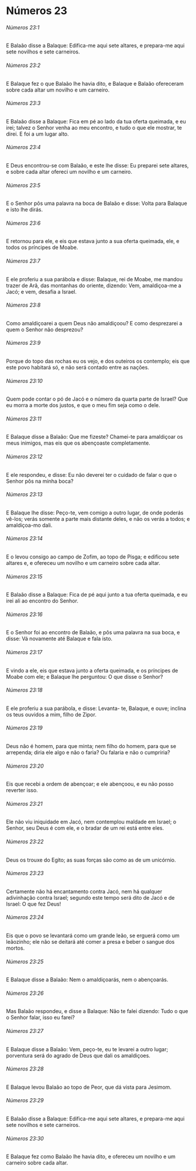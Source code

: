 # Números 23

###### Números 23:1

E Balaão disse a Balaque: Edifica-me aqui sete altares, e prepara-me aqui sete novilhos e sete carneiros.

###### Números 23:2

E Balaque fez o que Balaão lhe havia dito, e Balaque e Balaão ofereceram sobre cada altar um novilho e um carneiro.

###### Números 23:3

E Balaão disse a Balaque: Fica em pé ao lado da tua oferta queimada, e eu irei; talvez o Senhor venha ao meu encontro, e tudo o que ele mostrar, te direi. E foi a um lugar alto.

###### Números 23:4

E Deus encontrou-se com Balaão, e este lhe disse: Eu preparei sete altares, e sobre cada altar ofereci um novilho e um carneiro.

###### Números 23:5

E o Senhor pôs uma palavra na boca de Balaão e disse: Volta para Balaque e isto lhe dirás.

###### Números 23:6

E retornou para ele, e eis que estava junto a sua oferta queimada, ele, e todos os príncipes de Moabe.

###### Números 23:7

E ele proferiu a sua parábola e disse: Balaque, rei de Moabe, me mandou trazer de Arã, das montanhas do oriente, dizendo: Vem, amaldiçoa-me a Jacó; e vem, desafia a Israel.

###### Números 23:8

Como amaldiçoarei a quem Deus não amaldiçoou? E como desprezarei a quem o Senhor não desprezou?

###### Números 23:9

Porque do topo das rochas eu os vejo, e dos outeiros os contemplo; eis que este povo habitará só, e não será contado entre as nações.

###### Números 23:10

Quem pode contar o pó de Jacó e o número da quarta parte de Israel? Que eu morra a morte dos justos, e que o meu fim seja como o dele.

###### Números 23:11

E Balaque disse a Balaão: Que me fizeste? Chamei-te para amaldiçoar os meus inimigos, mas eis que os abençoaste completamente.

###### Números 23:12

E ele respondeu, e disse: Eu não deverei ter o cuidado de falar o que o Senhor pôs na minha boca?

###### Números 23:13

E Balaque lhe disse: Peço-te, vem comigo a outro lugar, de onde poderás vê-los; verás somente a parte mais distante deles, e não os verás a todos; e amaldiçoa-mo dali.

###### Números 23:14

E o levou consigo ao campo de Zofim, ao topo de Pisga; e edificou sete altares e, e ofereceu um novilho e um carneiro sobre cada altar.

###### Números 23:15

E Balaão disse a Balaque: Fica de pé aqui junto a tua oferta queimada, e eu irei ali ao encontro do Senhor.

###### Números 23:16

E o Senhor foi ao encontro de Balaão, e pôs uma palavra na sua boca, e disse: Vá novamente até Balaque e fala isto.

###### Números 23:17

E vindo a ele, eis que estava junto a oferta queimada, e os príncipes de Moabe com ele; e Balaque lhe perguntou: O que disse o Senhor?

###### Números 23:18

E ele proferiu a sua parábola, e disse: Levanta- te, Balaque, e ouve; inclina os teus ouvidos a mim, filho de Zipor.

###### Números 23:19

Deus não é homem, para que minta; nem filho do homem, para que se arrependa; diria ele algo e não o faria? Ou falaria e não o cumpriria?

###### Números 23:20

Eis que recebi a ordem de abençoar; e ele abençoou, e eu não posso reverter isso.

###### Números 23:21

Ele não viu iniquidade em Jacó, nem contemplou maldade em Israel; o Senhor, seu Deus é com ele, e o bradar de um rei está entre eles.

###### Números 23:22

Deus os trouxe do Egito; as suas forças são como as de um unicórnio.

###### Números 23:23

Certamente não há encantamento contra Jacó, nem há qualquer adivinhação contra Israel; segundo este tempo será dito de Jacó e de Israel: O que fez Deus!

###### Números 23:24

Eis que o povo se levantará como um grande leão, se erguerá como um leãozinho; ele não se deitará até comer a presa e beber o sangue dos mortos.

###### Números 23:25

E Balaque disse a Balaão: Nem o amaldiçoarás, nem o abençoarás.

###### Números 23:26

Mas Balaão respondeu, e disse a Balaque: Não te falei dizendo: Tudo o que o Senhor falar, isso eu farei?

###### Números 23:27

E Balaque disse a Balaão: Vem, peço-te, eu te levarei a outro lugar; porventura será do agrado de Deus que dali os amaldiçoes.

###### Números 23:28

E Balaque levou Balaão ao topo de Peor, que dá vista para Jesimom.

###### Números 23:29

E Balaão disse a Balaque: Edifica-me aqui sete altares, e prepara-me aqui sete novilhos e sete carneiros.

###### Números 23:30

E Balaque fez como Balaão lhe havia dito, e ofereceu um novilho e um carneiro sobre cada altar.


